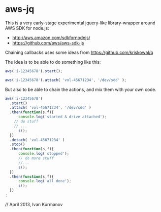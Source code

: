 aws-jq
======

This is a very early-stage experimental jquery-like library-wrapper
around AWS SDK for node.js:
 - http://aws.amazon.com/sdkfornodejs/ 
 - https://github.com/aws/aws-sdk-js

Chaining callbacks uses some ideas from https://github.com/kriskowal/q

The idea is to be able to do something like this:

```javascript
aws('i-12345678').start();
```

```javascript
aws('i-12345678').attach( 'vol-45671234', '/dev/sdd' );
```

But also to be able to chain the actions, and mix them with your own code.

```javascript
aws('i-12345678')
  .start()
  .attach( 'vol-45671234', '/dev/sdd' )
  .then(function(s,f){
	  console.log('started & drive attached');
    // do stuff
    // ...
	  s(); 
  })
  .detach( 'vol-45671234' )
  .stop()
  .then(function(s,f){
	  console.log('stopped');
	  // do more stuff
	  //...
	  s();
  })
  .then(function(s,f){
	  console.log('all done');
	  s();
  })
;
```


// April 2013, Ivan Kurmanov
